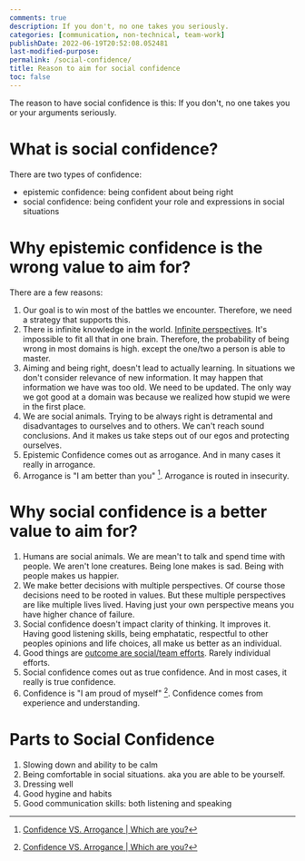 ```yaml
---
comments: true
description: If you don't, no one takes you seriously.
categories: [communication, non-technical, team-work]
publishDate: 2022-06-19T20:52:08.052481
last-modified-purpose:
permalink: /social-confidence/
title: Reason to aim for social confidence
toc: false
---
```


The reason to have social confidence is this: If you don't, no one takes you or your arguments seriously.

# What is social confidence?

There are two types of confidence:

- epistemic confidence: being confident about being right
- social confidence: being confident your role and expressions in social situations

# Why epistemic confidence is the wrong value to aim for?

There are a few reasons:

1. Our goal is to win most of the battles we encounter. Therefore, we need a strategy that supports this.
2. There is infinite knowledge in the world. [Infinite perspectives](/black_white). It's impossible to fit all that in one brain. Therefore, the probability of being wrong in most domains is high. except the one/two a person is able to master.
3. Aiming and being right, doesn't lead to actually learning. In situations we don't consider relevance of new information. It may happen that information we have was too old. We need to be updated. The only way we got good at a domain was because we realized how stupid we were in the first place.
4. We are social animals. Trying to be always right is detramental and disadvantages to ourselves and to others. We can't reach sound conclusions. And it makes us take steps out of our egos and protecting ourselves.
5. Epistemic Confidence comes out as arrogance. And in many cases it really in arrogance.
6. Arrogance is "I am better than you" [^1]. Arrogance is routed in insecurity.

# Why social confidence is a better value to aim for?

1. Humans are social animals. We are mean't to talk and spend time with people. We aren't lone creatures. Being lone makes is sad. Being with people makes us happier.
2. We make better decisions with multiple perspectives. Of course those decisions need to be rooted in values. But these multiple perspectives are like multiple lives lived. Having just your own perspective means you have higher chance of failure.
3. Social confidence doesn't impact clarity of thinking. It improves it. Having good listening skills, being emphatatic, respectful to other peoples opinions and life choices, all make us better as an individual.
4. Good things are [outcome are social/team efforts](/teams). Rarely individual efforts.
5. Social confidence comes out as true confidence. And in most cases, it really is true confidence.
6. Confidence is "I am proud of myself" [^1]. Confidence comes from experience and understanding.

# Parts to Social Confidence

1. Slowing down and ability to be calm
2. Being comfortable in social situations. aka you are able to be yourself.
3. Dressing well
4. Good hygine and habits
5. Good communication skills: both listening and speaking

[^1]: [Confidence VS. Arrogance | Which are you?](https://www.youtube.com/watch?v=f3biKalwktk)
